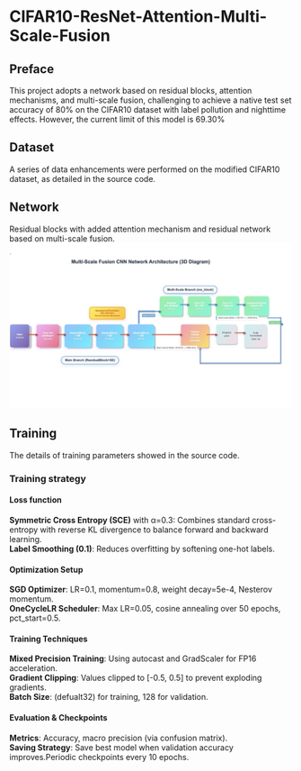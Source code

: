 # CIFAR10-ResNet-Attention-Multi-Scale-Fusion
## Preface
This project adopts a network based on residual blocks, attention mechanisms, and multi-scale fusion, challenging to achieve a native test set accuracy of 80% on the CIFAR10 dataset with label pollution and nighttime effects. However, the current limit of this model is 69.30%
## Dataset
A series of data enhancements were performed on the modified CIFAR10 dataset, as detailed in the source code.
## Network
Residual blocks with added attention mechanism and residual network based on multi-scale fusion.
![img.png](resouces/network.png)
## Training
The details of training parameters showed in the source code.
### Training strategy
#### Loss function
**Symmetric Cross Entropy (SCE)** with α=0.3: Combines standard cross-entropy with reverse KL divergence to balance forward and backward learning.  
**Label Smoothing (0.1)**: Reduces overfitting by softening one-hot labels.
#### Optimization Setup
**SGD Optimizer**: LR=0.1, momentum=0.8, weight decay=5e-4, Nesterov momentum.  
**OneCycleLR Scheduler**: Max LR=0.05, cosine annealing over 50 epochs, pct_start=0.5.
#### Training Techniques

**Mixed Precision Training**: Using autocast and GradScaler for FP16 acceleration.  
**Gradient Clipping**: Values clipped to [-0.5, 0.5] to prevent exploding gradients.  
**Batch Size**: (defualt32) for training, 128 for validation.

#### Evaluation & Checkpoints

**Metrics**: Accuracy, macro precision (via confusion matrix).  
**Saving Strategy**: Save best model when validation accuracy improves.Periodic checkpoints every 10 epochs.